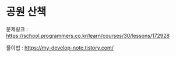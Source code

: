 # 공원 산책

문제링크 : https://school.programmers.co.kr/learn/courses/30/lessons/172928

풀이법 : https://my-develop-note.tistory.com/

